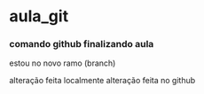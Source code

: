 # aula_git
### comando github finalizando aula


estou no novo ramo (branch)

alteração feita localmente
alteração feita no github
